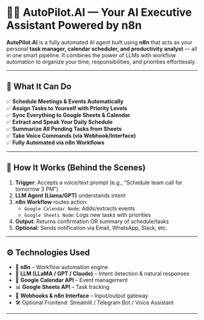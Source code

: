
# 🧠📅 AutoPilot.AI — Your AI Executive Assistant Powered by n8n

**AutoPilot.AI** is a fully automated AI agent built using **n8n** that acts as your personal **task manager, calendar scheduler, and productivity analyst** — all in one smart pipeline. It combines the power of LLMs with workflow automation to organize your time, responsibilities, and priorities effortlessly.

---

## 🚀 What It Can Do

✅ **Schedule Meetings & Events Automatically**  
✅ **Assign Tasks to Yourself with Priority Levels**  
✅ **Sync Everything to Google Sheets & Calendar**  
✅ **Extract and Speak Your Daily Schedule**  
✅ **Summarize All Pending Tasks from Sheets**  
✅ **Take Voice Commands (via Webhook/Interface)**  
✅ **Fully Automated via n8n Workflows**  

---

## 🧠 How It Works (Behind the Scenes)

1. **Trigger**: Accepts a voice/text prompt (e.g., “Schedule team call for tomorrow 3 PM”)
2. **LLM Agent (Llama/GPT)** understands intent
3. **n8n Workflow** routes action:
   - `Google Calendar Node`: Adds/extracts events
   - `Google Sheets Node`: Logs new tasks with priorities
4. **Output**: Returns confirmation OR summary of schedule/tasks
5. **Optional**: Sends notification via Email, WhatsApp, Slack, etc.

---

## ⚙️ Technologies Used

- 🤖 **n8n** – Workflow automation engine  
- 🧠 **LLM (LLaMA / GPT / Claude)** – Intent detection & natural responses  
- 📆 **Google Calendar API** – Event management  
- 📊 **Google Sheets API** – Task tracking  
- 🔗 **Webhooks & n8n Interface** – Input/output gateway  
- 🛠️ Optional Frontend: Streamlit / Telegram Bot / Voice Assistant

---

